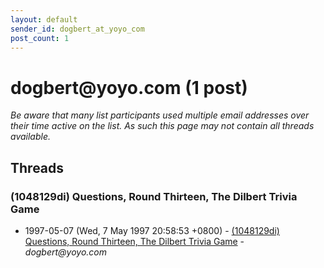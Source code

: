 ```yaml
---
layout: default
sender_id: dogbert_at_yoyo_com
post_count: 1
---
```


# dogbert<span>@</span>yoyo.com (1 post)

_Be aware that many list participants used multiple email addresses over their time active on the list. As such this page may not contain all threads available._

## Threads

### (1048129di) Questions, Round Thirteen, The Dilbert Trivia Game
+ 1997-05-07 (Wed, 7 May 1997 20:58:53 +0800) - [(1048129di) Questions, Round Thirteen, The Dilbert Trivia Game](/archive/1997/05/01051ffefc6cebf1f647ab63cd7f4b285f96fe76745c7619202f905663db8b25) - _dogbert@yoyo.com_

